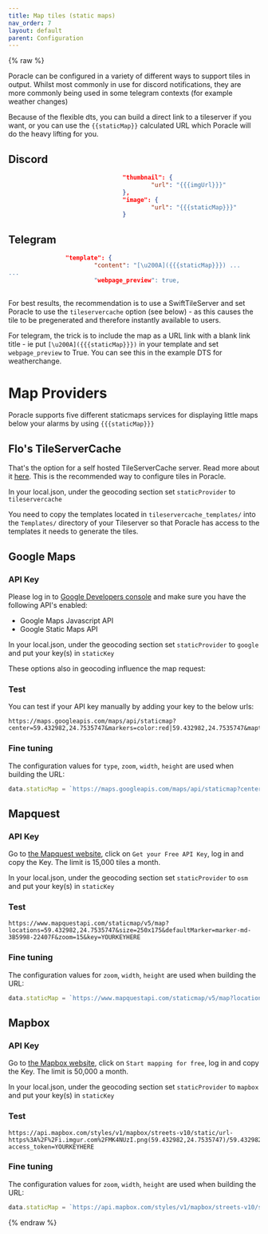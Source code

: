 ```yaml
---
title: Map tiles (static maps)
nav_order: 7
layout: default
parent: Configuration
---
```


{% raw %}

Poracle can be configured in a variety of different ways to support
tiles in output.  Whilst most commonly in use for discord notifications,
they are more commonly being used in some telegram contexts
(for example weather changes)

Because of the flexible dts, you can build a direct link to a tileserver
if you want, or you can use the ``{{staticMap}}`` calculated URL
which Poracle will do the heavy lifting for you.

## Discord

```json
                                "thumbnail": {
                                        "url": "{{{imgUrl}}}"
                                },
                                "image": {
                                        "url": "{{{staticMap}}}"
                                }
```

## Telegram

```json
                "template": {
                        "content": "[\u200A]({{{staticMap}}}) ...
...
                        "webpage_preview": true,
                      
```

For best results, the recommendation is to use a SwiftTileServer and
set Poracle to use the `tileservercache` option (see below) - as this
causes the tile to be pregenerated and therefore instantly available
to users.  

For telegram, the trick is to include the map as a URL link with a blank
link title - ie put ``[\u200A]({{{staticMap}}})`` in your template and
set `webpage_preview` to True. You can see this in the example DTS for
weatherchange.

# Map Providers

Poracle supports five different staticmaps services for displaying little maps below your alarms by using `{{{staticMap}}}`

## Flo's TileServerCache

That's the option for a self hosted TileServerCache server. Read more about it [here](https://github.com/123FLO321/SwiftTileserverCache). 
This is the recommended way to configure tiles in Poracle.

In your local.json, under the geocoding section set `staticProvider` to `tileservercache`

You need to copy the templates located in `tileservercache_templates/` into the `Templates/` directory of your Tileserver so
that Poracle has access to the templates it needs to generate the tiles.


## Google Maps

### API Key

Please log in to [Google Developers console](https://console.developers.google.com/) and make sure you have the following API's enabled:  
   
* Google Maps Javascript API 
* Google Static Maps API  

In your local.json, under the geocoding section set `staticProvider` to `google` and put your key(s) in `staticKey`

These options also in geocoding influence the map request:


### Test

You can test if your API key manually by adding your key to the below urls:  

```
https://maps.googleapis.com/maps/api/staticmap?center=59.432982,24.7535747&markers=color:red|59.432982,24.7535747&maptype=roadmap&zoom=15&size=250x175&key=YOURKEYHERE
```

### Fine tuning

The configuration values for `type`, `zoom`, `width`, `height` are used when building the URL:

```javascript
data.staticMap = `https://maps.googleapis.com/maps/api/staticmap?center=${data.latitude},${data.longitude}&markers=color:red|${data.latitude},${data.longitude}&maptype=${this.config.geocoding.type}&zoom=${this.config.geocoding.zoom}&size=${this.config.geocoding.width}x${this.config.geocoding.height}&key=${this.config.geocoding.staticKey[~~(this.config.geocoding.staticKey.length * Math.random())]}`
```

## Mapquest

### API Key

Go to [the Mapquest website](https://developer.mapquest.com/), click on `Get your Free API Key`, log in and copy the Key. The limit is 15,000 tiles a month.

In your local.json, under the geocoding section set `staticProvider` to `osm` and put your key(s) in `staticKey`

### Test

```
https://www.mapquestapi.com/staticmap/v5/map?locations=59.432982,24.7535747&size=250x175&defaultMarker=marker-md-3B5998-22407F&zoom=15&key=YOURKEYHERE
```

### Fine tuning

The configuration values for `zoom`, `width`, `height` are used when building the URL:

```javascript
data.staticMap = `https://www.mapquestapi.com/staticmap/v5/map?locations=${data.latitude},${data.longitude}&size=${this.config.geocoding.width},${this.config.geocoding.height}&defaultMarker=marker-md-3B5998-22407F&zoom=${this.config.geocoding.zoom}&key=${this.config.geocoding.staticKey[~~(this.config.geocoding.staticKey.length * Math.random())]}`
```


## Mapbox

### API Key

Go to [the Mapbox website](https://www.mapbox.com/), click on `Start mapping for free`, log in and copy the Key. The limit is 50,000 a month.

In your local.json, under the geocoding section set `staticProvider` to `mapbox` and put your key(s) in `staticKey`
### Test

```
https://api.mapbox.com/styles/v1/mapbox/streets-v10/static/url-https%3A%2F%2Fi.imgur.com%2FMK4NUzI.png(59.432982,24.7535747)/59.432982,24.7535747,15,0,0/250x175?access_token=YOURKEYHERE
```

### Fine tuning

The configuration values for `zoom`, `width`, `height` are used when building the URL:

```javascript
data.staticMap = `https://api.mapbox.com/styles/v1/mapbox/streets-v10/static/url-https%3A%2F%2Fi.imgur.com%2FMK4NUzI.png(${data.longitude},${data.latitude})/${data.longitude},${data.latitude},${this.config.geocoding.zoom},0,0/${this.config.geocoding.width}x${this.config.geocoding.height}?access_token=${this.config.geocoding.staticKey[~~(this.config.geocoding.staticKey.length * Math.random())]}`
```
{% endraw %}
